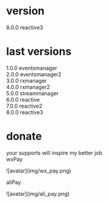 # version
8.0.0 reactive3

# last versions
1.0.0 eventsmanager  
2.0.0 eventsmanager2  
3.0.0 rxmanager  
4.0.0 rxmanager2  
5.0.0 streammanager  
6.0.0 reactive  
7.0.0 reactive2  
8.0.0 reactive3

# donate
your supports will inspire my better job  
wxPay  
<p>![avatar](img/wx_pay.png)</p>
aliPay  
<p>![avatar](img/ali_pay.png)</p>
